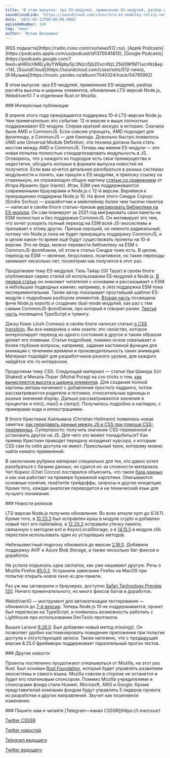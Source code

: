 ```yaml
---
title: 'В этом выпуске: эра ES-модулей, применение ES-модулей, разбор расчёта высоты и ширины элементов, обновление LTS-версий Node.js, WebdriverIO 7 и отделение Rust от Mozilla.'
soundcloudLink: 'https://soundcloud.com/csssr/era-es-moduley-relizy-nodejs-lts-css-transition-width-height-webdriverio-7-rust-foundation'
date: '2021-02-12T00:00:00.000Z'
episodeNumber: 149
tag: 'news'
author: 'Ислам Виндижев'
---
```


<Note>
  [RSS подкаста](https://radio.csssr.com/rss/news512.rss), [Apple Podcasts](https://podcasts.apple.com/us/podcast/id1370045815), [Google Podcasts](https://podcasts.google.com/?feed=aHR0cHM6Ly9yYWRpby5jc3Nzci5jb20vcnNzL25ld3M1MTIucnNz&ep=14), [SoundCloud](https://soundcloud.com/csssr/sets/512-news), [Я.Музыка](https://music.yandex.ru/album/7040324/track/54795992)
</Note>

В этом выпуске: эра ES-модулей, применение ES-модулей, разбор расчёта высоты и ширины элементов, обновление LTS-версий Node.js, WebdriverIO 7 и отделение Rust от Mozilla.

<ParagraphWithImage imageName="manWithLaptop" imageSide="right">
  ### Интересные публикации

  В апреле этого года прекращается поддержка 10-й LTS-версии Node.js. Чем примечательно это событие: 12-я версия и выше полностью поддерживают ES-модули. Сперва краткий экскурс в историю. Сначала были AMD и CommonJS. Если совсем упрощать, AMD подходил для фронтенда, а CommonJS — для бэкенда. Довольно быстро появилось UMD или Universal Module Definition, эта техника должна была стать мостом между AMD и CommonJS. Теперь мы имеем ES-модули — это новая попытка полностью стандартизировать модульность в JS. Оговорюсь, что у каждого из подходов есть свои преимущества и недостатки, обсудить которые в формате выпуска новостей не получится. Если вам хочется детальнее разобраться в разных системах модульности и понять, как пришли к ES-модулям, я приложу ссылку на старенькую, но отражающую общую картину [статью со сравнением](https://irian.to/blogs/what-are-cjs-amd-umd-and-esm-in-javascript/) от Игора Ирианто (Igor Irianto). Итак, ESM уже поддерживаются современными браузерами и Node.js с 12-й версии.
  Вернёмся к прекращению поддержки Node.js 10. На фоне этого Синдре Сорхус (Sindre Sorhus) — разработчик и мейнтейнер более чем тысячи пакетов — написал в своём блоге статью-призыв [мигрировать библиотеки на ES-модули](https://blog.sindresorhus.com/get-ready-for-esm-aa53530b3f77). Он сам планирует за 2021 год мигрировать свои пакеты на ESM полностью и без поддержки CommonJS. Он мотивирует это тем, что хочет ускорить полный переход на ESM всей JS-экосистемы и призывает к этому других. Призыв хороший, но немного радикальный, потому что Node.js пока не будет прекращать поддержку CommonJS, и в целом какое-то время ещё будут существовать проекты на 10-й версии. Это не беда, можно перевести библиотеку на ESM с CommonJS-фоллбэком, об этом в статье Синдре тоже есть. В целом, переход на ESM — явление, безусловно, позитивное, но такие переходы занимают несколько лет, посмотрим как получится в этот раз.
</ParagraphWithImage>

Продолжаем тему ES-модулей. Гиль Тайар (Gil Tayar) в своём блоге опубликовал серию статей об использовании ES-модулей в Node.js. [В первой статье](https://gils-blog.tayar.org/posts/using-jsm-esm-in-nodejs-a-practical-guide-part-1/) он знакомит читателей с основами и рассказывает о ESM и небольших подводных камнях: например, в Jest поддержка ESM пока экспериментальная. Также автор показывает простейший шаблон ES-модуля с подробным разбором элементов. [Вторая часть](https://gils-blog.tayar.org/posts/using-jsm-esm-in-nodejs-a-practical-guide-part-2/) посвящена фиче Node.js exports и созданию dual-mode модулей, как раз с тем самым CommonJS-фоллбэком, про который я говорил ранее. [Третья часть](https://gils-blog.tayar.org/posts/using-jsm-esm-in-nodejs-a-practical-guide-part-3/) посвящена TypeScript и тулингу.

Джош Комо (Josh Comeau) в своём блоге написал статью [о CSS transition](https://www.joshwcomeau.com/animation/css-transitions/). Вы все наверняка о нём знаете: это свойство, которое интерполирует переход из одного состояния в другое и таким образом делает его плавным. Статья подробная, помимо основ охватывает и более глубокие вопросы, например, задание кастомной функции для анимации с течением времени и производительность таких анимаций. Материал подойдёт для разработчиков разного уровня, для каждого найдётся что-то интересное.

Продолжим тему CSS. Следующий материал — статья Ури Шакеда (Uri Shaked) и  Михаль Пораг (Michal Porag) на css-tricks о том, [как вычисляются высота и ширина элементов](https://css-tricks.com/exploring-the-complexities-of-width-and-height-in-css/). Для создания полной картины авторы начинают с добавления простого паддинга, потом рассматриваются родители и потомки, относительные единицы и разные значения display. Дальше рассматриваются значения в процентах и min(), max() и clamp(). Получилось подробно и наглядно, с примерами кода и иллюстрациями.

В блоге Кристиана Хaйльмана (Christian Heilmann) появилась новая заметка: [как передавать данные между JS и CSS при помощи CSS-переменных](https://christianheilmann.com/2021/02/08/sharing-data-between-css-and-javascript-using-custom-properties/). Суперпросто: получить значение CSS-переменной и установить другое на JS. Для чего это может понадобиться? Как пример Кристиан приводит передачу координат курсора, к которым CSS сам по себе доступа не имеет. Прикольный трюк, которому можно найти немало применений.

В заключение рубрики материал специально для тех, кто давно хотел разобраться с базами данных, но сдался из-за сложности материала. Чет Коркос (Chet Corcos) постарался объяснить, что такое [база данных](https://ccorcos.github.io/filing-cabinets/) и как она работает на примере бумажной картотеки. Описываются основные понятия, read/write трейдоффы, запросы и другие концепции. Кроме того, каждая аналогия переводится и на технический язык для лучшего понимания.

<ParagraphWithImage imageName="laptopNews" imageSide="right">
  ### Новости релизов

LTS-версии Node.js получили обновления. Во всех апнули npm до 6.14.11. Кроме того, в [10.23.3](https://nodejs.org/en/blog/release/v10.23.3/) был исправлен краш в модуле crypto и добавлен новый тест его пайплайна, в [12.20.2](https://nodejs.org/en/blog/release/v12.20.2/) исправили утечку памяти, связанную с методом exit и AsyncLocalStorage, а в [14.15.5](https://nodejs.org/en/blog/release/v14.15.5/) в модуле zlib перестали использовать один из устаревших методов.
</ParagraphWithImage>

Небезызвестный imgproxy обновился до версии [2.16.0](https://github.com/imgproxy/imgproxy/blob/master/CHANGELOG.md). Добавили поддержку AVIF и Azure Blob Storage, а также несколько баг-фиксов и доработок.

Не успела подъехать одна заплатка, как уже нашивают другую. Речь о Mozilla Firefox [85.0.2](https://www.mozilla.org/en-US/firefox/85.0.2/releasenotes/). Устранили зависание Firefox на MacOS при попытке открыть новое окно из док-панели.

Раз уж мы заговорили о браузерах, доступно [Safari Technology Preview 120](https://webkit.org/blog/11548/release-notes-for-safari-technology-preview-120/). Ничего примечательного, но много фиксов багов и доработок.

WebdriverIO — инструмент для автоматизации тестирования — обновился до [7-й версии](https://webdriver.io/blog/2021/02/09/webdriverio-v7-released/). Теперь Node.js 10 не поддерживается, проект был переписан на TypeScript, и появилась возможность работать с Lighthouse при использовании DevTools-протокола.

Вышел Laravel [8.26.0](https://github.com/laravel/framework/releases/tag/v8.26.0). Был добавлен новый метод missing(). Он позволяет удобно кастомизировать поведение приложения при попытке доступа к отсутствующей записи. Также напомню, что с предыдущей версии 8.25.0 фреймворк поддерживает параллельный прогон тестов.

<ParagraphWithImage imageName="laptopDialog" imageSide="right">
  ### Другие новости

Проекты постепенно продолжают откалываться от Mozilla, на этот раз Rust. Был основан [Rust Foundation](https://blog.mozilla.org/blog/2021/02/08/mozilla-welcomes-the-rust-foundation/), который будет управлять развитием экосистемы и самого языка. Mozilla совсем в стороне не останется и будет его платиновым спонсором. Помимо Mozilla учредителями и спонсорами фонда стали Huawei, Microsoft, AWS и Google. Кроме представителей компании фондом будут управлять 5 лидеров проекта из разработки и других направлений. Звучит как позитивное изменение.
</ParagraphWithImage>

<Note>
  ### Пишите нам и читайте
  [Telegram—канал CSSSR](https://t.me/csssr)

  [Twitter CSSSR](https://twitter.com/csssr_dev)

  [Twitter новостей](https://twitter.com/csssr_news)

  [Telegram ведущего](https://t.me/Vindizh)

  [Twitter ведущего](https://twitter.com/Vindizh)
</Note>
